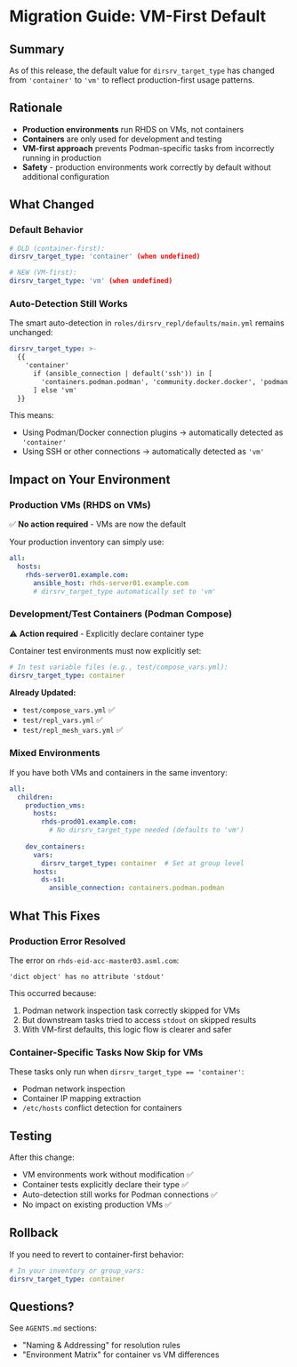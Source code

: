 # Migration Guide: VM-First Default

## Summary

As of this release, the default value for `dirsrv_target_type` has changed from `'container'` to `'vm'` to reflect production-first usage patterns.

## Rationale

- **Production environments** run RHDS on VMs, not containers
- **Containers** are only used for development and testing
- **VM-first approach** prevents Podman-specific tasks from incorrectly running in production
- **Safety** - production environments work correctly by default without additional configuration

## What Changed

### Default Behavior
```yaml
# OLD (container-first):
dirsrv_target_type: 'container' (when undefined)

# NEW (VM-first):  
dirsrv_target_type: 'vm' (when undefined)
```

### Auto-Detection Still Works
The smart auto-detection in `roles/dirsrv_repl/defaults/main.yml` remains unchanged:
```yaml
dirsrv_target_type: >-
  {{
    'container'
      if (ansible_connection | default('ssh')) in [
        'containers.podman.podman', 'community.docker.docker', 'podman', 'docker'
      ] else 'vm'
  }}
```

This means:
- Using Podman/Docker connection plugins → automatically detected as `'container'`
- Using SSH or other connections → automatically detected as `'vm'`

## Impact on Your Environment

### Production VMs (RHDS on VMs)
✅ **No action required** - VMs are now the default

Your production inventory can simply use:
```yaml
all:
  hosts:
    rhds-server01.example.com:
      ansible_host: rhds-server01.example.com
      # dirsrv_target_type automatically set to 'vm'
```

### Development/Test Containers (Podman Compose)
⚠️ **Action required** - Explicitly declare container type

Container test environments must now explicitly set:
```yaml
# In test variable files (e.g., test/compose_vars.yml):
dirsrv_target_type: container
```

**Already Updated:**
- `test/compose_vars.yml` ✅
- `test/repl_vars.yml` ✅
- `test/repl_mesh_vars.yml` ✅

### Mixed Environments
If you have both VMs and containers in the same inventory:
```yaml
all:
  children:
    production_vms:
      hosts:
        rhds-prod01.example.com:
          # No dirsrv_target_type needed (defaults to 'vm')
    
    dev_containers:
      vars:
        dirsrv_target_type: container  # Set at group level
      hosts:
        ds-s1:
          ansible_connection: containers.podman.podman
```

## What This Fixes

### Production Error Resolved
The error on `rhds-eid-acc-master03.asml.com`:
```
'dict object' has no attribute 'stdout'
```

This occurred because:
1. Podman network inspection task correctly skipped for VMs
2. But downstream tasks tried to access `stdout` on skipped results
3. With VM-first defaults, this logic flow is clearer and safer

### Container-Specific Tasks Now Skip for VMs
These tasks only run when `dirsrv_target_type == 'container'`:
- Podman network inspection
- Container IP mapping extraction
- `/etc/hosts` conflict detection for containers

## Testing

After this change:
- VM environments work without modification ✅
- Container tests explicitly declare their type ✅
- Auto-detection still works for Podman connections ✅
- No impact on existing production VMs ✅

## Rollback

If you need to revert to container-first behavior:
```yaml
# In your inventory or group_vars:
dirsrv_target_type: container
```

## Questions?

See `AGENTS.md` sections:
- "Naming & Addressing" for resolution rules
- "Environment Matrix" for container vs VM differences


